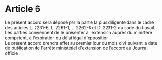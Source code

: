 # Article 6

  
Le présent accord sera déposé par la partie la plus diligente dans le cadre des articles L. 2231-6, L. 2261-1, L. 2262-8 et D. 2231-2 du code du travail.   
Les parties conviennent de le présenter à l'extension auprès du ministère compétent, à l'expiration du délai légal d'opposition.   
Le présent accord prendra effet au premier jour du mois civil suivant la date de publication de l'arrêté ministériel d'extension de l'accord au Journal officiel.

